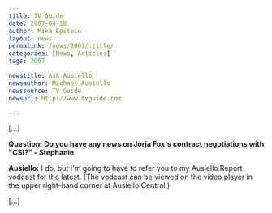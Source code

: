 ```yaml
---
title: TV Guide 
date: 2007-04-18
author: Mika Epstein
layout: news
permalink: /news/2007/:title/
categories: [News, Articles]
tags: 2007

newstitle: Ask Ausiello
newsauthor: Michael Ausiello
newssource: TV Guide 
newsurl: http://www.tvguide.com

---
```


[...]

**Question: Do you have any news on Jorja Fox's contract negotiations with "CSI?" - Stephanie**

**Ausiello:** I do, but I'm going to have to refer you to my Ausiello Report vodcast for the latest. (The vodcast can be viewed on the video player in the upper right-hand corner at Ausiello Central.) 

[...]